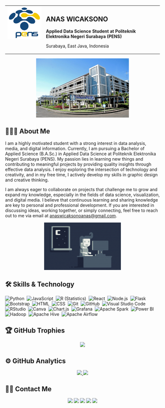 
<!-- Banner dan Profil Institusi -->
<table>
<tr>
<!-- Logo Kampus PENS -->
<td valign="top"><a href="https://www.pens.ac.id/" target="_blank"><img src="./assets/Logo_PENS (1).png" alt="Logo PENS" width="200"></a></td>
<td valign="top">
<h2>ANAS WICAKSONO</h2>
<p><b>Applied Data Science Student at Politeknik Elektronika Negeri Surabaya (PENS)</b></p>
<p>Surabaya, East Java, Indonesia</p>
</td>
</tr>
</table>

<!-- Banner Kampus (opsional, jika ingin menampilkan gambar kampus) -->
<p align="center">
  <img src="./assets/pens.jpg" alt="PENS Campus" width="60%"/>
</p>


## 👨🏻‍💻 About Me

I am a highly motivated student with a strong interest in data analysis, media, and digital information. Currently, I am pursuing a Bachelor of Applied Science (B.A.Sc.) in Applied Data Science at Politeknik Elektronika Negeri Surabaya (PENS). My passion lies in learning new things and contributing to meaningful projects by providing quality insights through effective data analysis. I enjoy exploring the intersection of technology and creativity, and in my free time, I actively develop my skills in graphic design and creative thinking.

I am always eager to collaborate on projects that challenge me to grow and expand my knowledge, especially in the fields of data science, visualization, and digital media. I believe that continuous learning and sharing knowledge are key to personal and professional development. If you are interested in discussing ideas, working together, or simply connecting, feel free to reach out to me via email at anaswicaksonoanas@gmail.com.


<p align="center">
  <img alt="Night Coding" src="https://raw.githubusercontent.com/AVS1508/AVS1508/master/assets/Night-Coding.gif" width="250"/>
</p>

## 🛠 Skills & Technology

<!-- Tambahkan atau sesuaikan sesuai keahlian Anda -->
![Python](https://img.shields.io/badge/-Python-05122A?style=flat&logo=python)&nbsp;
![JavaScript](https://img.shields.io/badge/-JavaScript-05122A?style=flat&logo=javascript)&nbsp;
![R (Statistics)](https://img.shields.io/badge/-R-05122A?style=flat&logo=R&logoColor=276DC3)&nbsp;
![React](https://img.shields.io/badge/-React-05122A?style=flat&logo=react)&nbsp;
![Node.js](https://img.shields.io/badge/-Node.js-05122A?style=flat&logo=node.js)&nbsp;
![Flask](https://img.shields.io/badge/-Flask-05122A?style=flat&logo=flask)&nbsp;
![Bootstrap](https://img.shields.io/badge/-Bootstrap-05122A?style=flat&logo=bootstrap&logoColor=563D7C)&nbsp;
![HTML](https://img.shields.io/badge/-HTML-05122A?style=flat&logo=HTML5)&nbsp;
![CSS](https://img.shields.io/badge/-CSS-05122A?style=flat&logo=CSS3&logoColor=1572B6)&nbsp;
![Git](https://img.shields.io/badge/-Git-05122A?style=flat&logo=git)&nbsp;
![GitHub](https://img.shields.io/badge/-GitHub-05122A?style=flat&logo=github)&nbsp;
![Visual Studio Code](https://img.shields.io/badge/-Visual%20Studio%20Code-05122A?style=flat&logo=visual-studio-code&logoColor=007ACC)&nbsp;
![RStudio](https://img.shields.io/badge/-RStudio-05122A?style=flat&logo=rstudio)&nbsp;
![Canva](https://img.shields.io/badge/-Canva-05122A?style=flat&logo=canva)&nbsp;
![Chart.js](https://img.shields.io/badge/-Chart.js-05122A?style=flat&logo=chartdotjs&logoColor=FF6384)&nbsp;
![Grafana](https://img.shields.io/badge/-Grafana-05122A?style=flat&logo=grafana&logoColor=F46800)&nbsp;
![Apache Spark](https://img.shields.io/badge/-Apache%20Spark-05122A?style=flat&logo=apachespark&logoColor=E25A1C)&nbsp;
![Power BI](https://img.shields.io/badge/-Power%20BI-05122A?style=flat&logo=powerbi&logoColor=F2C811)&nbsp;
![Hadoop](https://img.shields.io/badge/-Hadoop-05122A?style=flat&logo=apachehadoop&logoColor=66CCFF)&nbsp;
![Apache Hive](https://img.shields.io/badge/-Apache%20Hive-05122A?style=flat&logo=apachehive&logoColor=FDEE21)&nbsp;
![Apache Airflow](https://img.shields.io/badge/-Apache%20Airflow-05122A?style=flat&logo=apacheairflow&logoColor=017CEE)&nbsp;

## 🏆 GitHub Trophies
<p align="center">
<a href="https://github.com/ryo-ma/github-profile-trophy">
<img src="https://github-profile-trophy.vercel.app/?username=nasswcksn&theme=algolia&column=7"/>
</a>
</p>

## ⚙️ GitHub Analytics
<p align="center">
<a href="https://github.com/nasswcksn">
<img height="180em" src="https://github-readme-stats-eight-theta.vercel.app/api?username=nasswcksn&show_icons=true&theme=algolia&include_all_commits=true&count_private=true"/>
<img height="180em" src="https://github-readme-stats-eight-theta.vercel.app/api/top-langs/?username=nasswcksn&layout=compact&langs_count=8&theme=algolia"/>
</a>
</p>

## 🤝🏻 Contact Me
<p align="center">
<a href="mailto:anaswicaksonoanas@gmail.com"><img src="https://img.shields.io/badge/-anaswicaksonoanas@gmail.com-D14836?style=flat&logo=Gmail&logoColor=white"/></a>
<a href="https://www.linkedin.com/in/anas-wicaksono-690ba2365"><img src="https://img.shields.io/badge/-Anas%20Wicaksono-0077B5?style=flat&logo=Linkedin&logoColor=white"/></a>
<a href="https://instagram.com/nasswcksn"><img src="https://img.shields.io/badge/-@nasswcksn-E4405F?style=flat&logo=Instagram&logoColor=white"/></a>
<a href="https://wa.me/6281235618385"><img src="https://img.shields.io/badge/-Contact%20Me-25D366?style=flat&logo=WhatsApp&logoColor=white"/></a>
<a href="https://www.tiktok.com/@taskresek03"><img src="https://img.shields.io/badge/-@taskresek03-000000?style=flat&logo=TikTok&logoColor=white"/></a>
</p>
